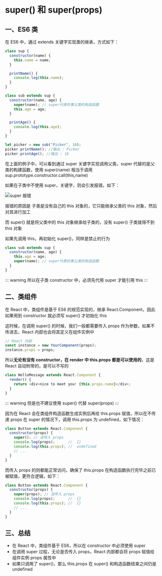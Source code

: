 # super() 和 super(props)

## 一、ES6 类

在 ES6 中，通过 extends 关键字实现类的继承，方式如下：

```js
class sup {
  constructor(name) {
    this.name = name;
  }

  printName() {
    console.log(this.name);
  }
}

class sub extends sup {
  constructor(name, age) {
    super(name); // super代表的事父类的构造函数
    this.age = age;
  }

  printAge() {
    console.log(this.age);
  }
}

let picker = new sub("Picker", 18);
picker.printName(); //输出 : Picker
picker.printAge(); //输出 : 18
```

在上面的例子中，可以看到通过 super 关键字实现调用父类，super 代替的是父类的构建函数，使用 super(name) 相当于调用 sup.prototype.constructor.call(this,name)

如果在子类中不使用 super，关键字，则会引发报错，如下：

![super 报错](/blog/images/react/super1.png)

报错的原因是 子类是没有自己的 this 对象的，它只能继承父类的 this 对象，然后对其进行加工

而 super() 就是将父类中的 this 对象继承给子类的，没有 super() 子类就得不到 this 对象

如果先调用 this，再初始化 super()，同样是禁止的行为

```js
class sub extends sup {
  constructor(name, age) {
    this.age = age;
    super(name); // super代表的事父类的构造函数
  }
}
```

::: warning
所以在子类 constructor 中，必须先代用 super 才能引用 this
:::

## 二、类组件

在 React 中，类组件是基于 ES6 的规范实现的，继承 React.Component，因此如果用到 constructor 就必须写 super() 才初始化 this

这时候，在调用 super() 的时候，我们一般都需要传入 props 作为参数，如果不传进去，React 内部也会将其定义在组件实例中

```js
// React 内部
const instance = new YourComponent(props);
instance.props = props;
```

所以**无论有没有 constructor，在 render 中 this.props 都是可以使用的**，这是 React 自动附带的，是可以不写的

```js
class HelloMessage extends React.Component {
  render() {
    return <div>nice to meet you! {this.props.name}</div>;
  }
}
```

::: warning
但是也不建议使用 super() 代替 super(props)
:::

因为在 React 会在类组件构造函数生成实例后再给 this.props 赋值，所以在不传递 props 在 super 的情况下，调用 this.props 为 undefined，如下情况：

```js
class Button extends React.Component {
  constructor(props) {
    super(); // 没传入 props
    console.log(props);      //  {}
    console.log(this.props); //  undefined
    // ...
  }
}
```

而传入 props 的则都能正常访问，确保了 this.props 在构造函数执行完毕之前已被赋值，更符合逻辑，如下：

```js
class Button extends React.Component {
  constructor(props) {
    super(props); // 没传入 props
    console.log(props);      //  {}
    console.log(this.props); //  {}
    // ...
  }
}
```

## 三、总结

* 在 React 中，类组件基于 ES6，所以在 constructor 中必须使用 super
* 在调用 super 过程，无论是否传入 props，React 内部都会将 props 赋值给组件实例 props 属性中
* 如果只调用了 super()，那么 this.props 在 super() 和构造函数结束之间仍是 undefined
